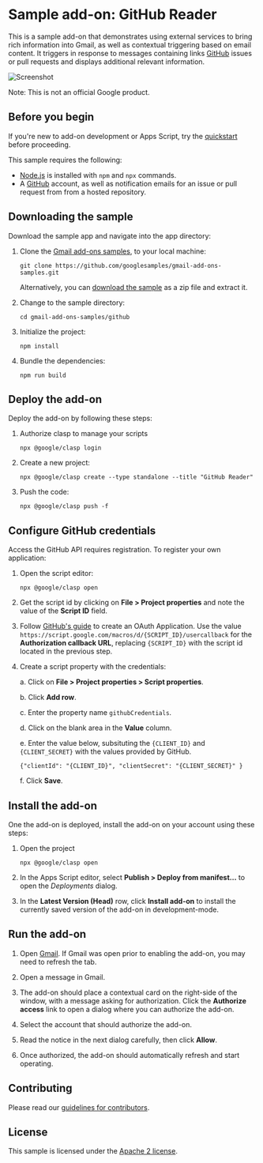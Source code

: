 # Sample add-on: GitHub Reader

This is a sample add-on that demonstrates using external services to bring
rich information into Gmail, as well as contextual triggering based on
email content. It triggers in response to messages containing links
[GitHub][github] issues or pull requests and displays additional relevant
information.

![Screenshot](assets/screenshot_1.png)

Note: This is not an official Google product.

## Before you begin

If you're new to add-on development or Apps Script, try the
[quickstart][quickstart] before proceeding.

This sample requires the following:

-  [Node.js][node] is installed with `npm` and `npx` commands.
-  A [GitHub][github] account, as well as notification emails for an issue or
  pull request from from a hosted repository.

## Downloading the sample

Download the sample app and navigate into the app directory:

1.  Clone the [Gmail add-ons samples][github-repo], to your local
    machine:

        git clone https://github.com/googlesamples/gmail-add-ons-samples.git

    Alternatively, you can [download the sample][github-zip] as a zip file and
    extract it.

2.  Change to the sample directory:

        cd gmail-add-ons-samples/github

3.  Initialize the project:

        npm install

4.  Bundle the dependencies:

        npm run build

## Deploy the add-on

Deploy the add-on by following these steps:

1.  Authorize clasp to manage your scripts

        npx @google/clasp login

2.  Create a new project:

        npx @google/clasp create --type standalone --title "GitHub Reader"

3.  Push the code:

        npx @google/clasp push -f

## Configure GitHub credentials

Access the GitHub API requires registration. To register your own application:

1.  Open the script editor:

        npx @google/clasp open

2.  Get the script id by clicking on **File > Project properties** and note the value of the **Script ID** field.

3.  Follow [GitHub's guide][github-oauth] to create an OAuth Application. Use the value `https://script.google.com/macros/d/{SCRIPT_ID}/usercallback` for the **Authorization callback URL**,
    replacing `{SCRIPT_ID}` with the script id located in the previous step.

4.  Create a script property with the credentials:

    a. Click on **File > Project properties > Script properties**.

	b. Click **Add row**.

	c. Enter the property name `githubCredentials`.

	d. Click on the blank area in the **Value** column.

	e. Enter the value below, subsituting the `{CLIENT_ID}` and `{CLIENT_SECRET}` with the values provided
	   by GitHub.

	    {"clientId": "{CLIENT_ID}", "clientSecret": "{CLIENT_SECRET}" }

	f. Click **Save**.


## Install the add-on

One the add-on is deployed, install the add-on on your account using these steps:

1.  Open the project

        npx @google/clasp open
        
2. In the Apps Script editor, select **Publish > Deploy from manifest...** to open the *Deployments* dialog.

3. In the **Latest Version (Head)** row, click **Install add-on** to install the currently saved version of the add-on in development-mode. 


## Run the add-on

1.  Open [Gmail][gmail]. If Gmail was open prior to enabling the add-on,
    you may need to refresh the tab.

2.  Open a message in Gmail.

3.  The add-on should place a contextual card on the right-side of the window,
    with a message asking for authorization. Click the **Authorize access** link
    to open a dialog where you can authorize the add-on.

4.  Select the account that should authorize the add-on.

5.  Read the notice in the next dialog carefully, then click **Allow**.

6.  Once authorized, the add-on should automatically refresh and start operating.

## Contributing

Please read our [guidelines for contributors][contributing].

## License

This sample is licensed under the [Apache 2 license][license].

<!-- References -->
[quickstart]:https://developers.google.com/gmail/add-ons/guides/quickstart
[node]:https://nodejs.org/en/
[clasp]:https://github.com/google/clasp
[apps-script]: https://script.google.com
[github]: https://github.com
[github-repo]: https://github.com/googlesamples/gmail-add-ons-samples
[github-zip]: https://github.com/googlesamples/gmail-add-ons-samples/archive/master.zip
[contributing]: https://github.com/googlesamples/gmail-add-ons-samples/blob/master/CONTRIBUTING.md
[license]: https://github.com/googlesamples/gmail-add-ons-samples/blob/master/LICENSE
[gmail-settings]: https://mail.google.com/mail/#settings/addons
[gmail]: https://mail.google.com/
[lodash]: https://lodash.com/
[moment]: http://momentjs.com/
[github-oauth]: https://developer.github.com/apps/building-integrations/setting-up-and-registering-oauth-apps/registering-oauth-apps/
